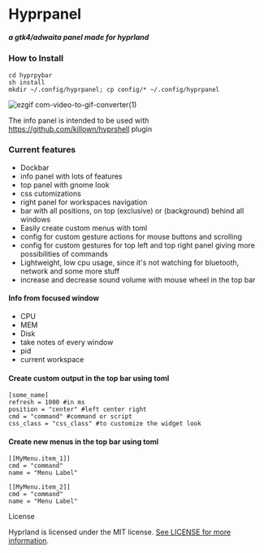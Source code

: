 # Hyprpanel
##### _a gtk4/adwaita panel made for hyprland_

### How to Install

```git clone https://github.com/killown/hyprpybar
cd hyprpybar
sh install
mkdir ~/.config/hyprpanel; cp config/* ~/.config/hyprpanel
```

![ezgif com-video-to-gif-converter(1)](https://github.com/killown/hyprpybar/assets/24453/3d498648-e8ae-4471-b411-375466dd5b65)

The info panel is intended to be used with https://github.com/killown/hyprshell plugin

### Current features
- Dockbar
- info panel with lots of features
- top panel with gnome look
- css cutomizations
- right panel for workspaces navigation
- bar with all positions, on top (exclusive) or (background) behind all windows
- Easily create custom menus with toml
- config for custom gesture actions for mouse buttons and scrolling
- config for custom gestures for top left and top right panel giving more possibilities of commands
- Lightweight, low cpu usage, since it's not watching for bluetooth, network and some more stuff
- increase and decrease sound volume with mouse wheel in the top bar

#### Info from focused window
- CPU
- MEM
- Disk
- take notes of every window
- pid
- current workspace

#### Create custom output in the top bar using toml

```
[some_name]
refresh = 1000 #in ms
position = "center" #left center right
cmd = "command" #command or script
css_class = "css_class" #to customize the widget look

```

#### Create new menus in the top bar using toml

```
[[MyMenu.item_1]]
cmd = "command"
name = "Menu Label"

[[MyMenu.item_2]]
cmd = "command"
name = "Menu Label"

```

License

Hyprland is licensed under the MIT license. [See LICENSE for more information](https://github.com/killown/hyprpybar/blob/main/LICENSE).
